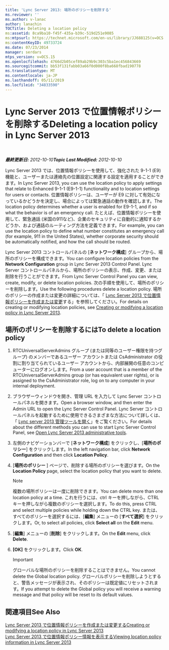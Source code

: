 ```yaml
---
title: 'Lync Server 2013: 場所のポリシーを削除する'
ms.reviewer: ''
ms.author: v-lanac
author: lanachin
TOCTitle: Deleting a location policy
ms:assetid: 8ca9ba10-f45f-435a-b39c-519d251e9085
ms:mtpsurl: https://technet.microsoft.com/en-us/library/JJ688125(v=OCS.15)
ms:contentKeyID: 49733724
ms.date: 07/23/2014
manager: serdars
mtps_version: v=OCS.15
ms.openlocfilehash: 4766d2b05cef89ab29b9c303c5ba1ec456843669
ms.sourcegitcommit: bb53f131fabb03a66f0d000f8ba668fbad190778
ms.translationtype: MT
ms.contentlocale: ja-JP
ms.lasthandoff: 05/11/2019
ms.locfileid: "34833590"
---
```

<div data-xmlns="http://www.w3.org/1999/xhtml">

<div class="topic" data-xmlns="http://www.w3.org/1999/xhtml" data-msxsl="urn:schemas-microsoft-com:xslt" data-cs="http://msdn.microsoft.com/en-us/">

<div data-asp="http://msdn2.microsoft.com/asp">

# <a name="deleting-a-location-policy-in-lync-server-2013"></a><span data-ttu-id="0f59b-102">Lync Server 2013 で位置情報ポリシーを削除する</span><span class="sxs-lookup"><span data-stu-id="0f59b-102">Deleting a location policy in Lync Server 2013</span></span>

</div>

<div id="mainSection">

<div id="mainBody">

<span> </span>

<span data-ttu-id="0f59b-103">_**最終更新日:** 2012-10-10_</span><span class="sxs-lookup"><span data-stu-id="0f59b-103">_**Topic Last Modified:** 2012-10-10_</span></span>

<span data-ttu-id="0f59b-104">Lync Server 2013 では、位置情報ポリシーを使用して、強化された 9-1-1 (E9) 機能と、ユーザーまたは連絡先の位置設定に関連する設定を適用することができます。</span><span class="sxs-lookup"><span data-stu-id="0f59b-104">In Lync Server 2013, you can use the location policy to apply settings that relate to Enhanced 9-1-1 (E9-1-1) functionality and to location settings for users or contacts.</span></span> <span data-ttu-id="0f59b-105">位置情報ポリシーは、ユーザーが E9 に対して有効になっているかどうかを決定し、場合によっては緊急通話の動作を確認します。</span><span class="sxs-lookup"><span data-stu-id="0f59b-105">The location policy determines whether a user is enabled for E9-1-1, and if so what the behavior is of an emergency call.</span></span> <span data-ttu-id="0f59b-106">たとえば、位置情報ポリシーを使用して、緊急通話 (米国の911など)、企業のセキュリティに自動的に通知するかどうか、および通話のルーティング方法を定義できます。</span><span class="sxs-lookup"><span data-stu-id="0f59b-106">For example, you can use the location policy to define what number constitutes an emergency call (for example, 911 in the United States), whether corporate security should be automatically notified, and how the call should be routed.</span></span>

<span data-ttu-id="0f59b-107">Lync Server 2013 コントロールパネルの [**ネットワーク構成**] グループから、場所のポリシーを構成できます。</span><span class="sxs-lookup"><span data-stu-id="0f59b-107">You can configure location policies from the **Network Configuration** group in Lync Server 2013 Control Panel.</span></span> <span data-ttu-id="0f59b-108">Lync Server コントロールパネルから、場所のポリシーの表示、作成、変更、または削除を行うことができます。</span><span class="sxs-lookup"><span data-stu-id="0f59b-108">From Lync Server Control Panel you can view, create, modify, or delete location policies.</span></span> <span data-ttu-id="0f59b-109">次の手順を使用して、場所のポリシーを削除します。</span><span class="sxs-lookup"><span data-stu-id="0f59b-109">Use the following procedures delete a location policy.</span></span> <span data-ttu-id="0f59b-110">場所のポリシーの作成または変更の詳細については、「 [Lync Server 2013 で位置情報ポリシーを作成または変更](lync-server-2013-creating-or-modifying-a-location-policy.md)する」を参照してください。</span><span class="sxs-lookup"><span data-stu-id="0f59b-110">For details on creating or modifying location policies, see [Creating or modifying a location policy in Lync Server 2013](lync-server-2013-creating-or-modifying-a-location-policy.md).</span></span>

<div>

## <a name="to-delete-a-location-policy"></a><span data-ttu-id="0f59b-111">場所のポリシーを削除するには</span><span class="sxs-lookup"><span data-stu-id="0f59b-111">To delete a location policy</span></span>

1.  <span data-ttu-id="0f59b-112">RTCUniversalServerAdmins グループ (または同等のユーザー権限を持つグループ) のメンバーであるユーザー アカウントまたは CsAdministrator の役割に割り当てられているユーザー アカウントから、内部展開の任意のコンピューターにログオンします。</span><span class="sxs-lookup"><span data-stu-id="0f59b-112">From a user account that is a member of the RTCUniversalServerAdmins group (or has equivalent user rights), or is assigned to the CsAdministrator role, log on to any computer in your internal deployment.</span></span>

2.  <span data-ttu-id="0f59b-113">ブラウザーウィンドウを開き、管理 URL を入力して Lync Server コントロールパネルを開きます。</span><span class="sxs-lookup"><span data-stu-id="0f59b-113">Open a browser window, and then enter the Admin URL to open the Lync Server Control Panel.</span></span> <span data-ttu-id="0f59b-114">Lync Server コントロールパネルを起動するために使用できるさまざまな方法について詳しくは、「 [Lync server 2013 管理ツールを開く](lync-server-2013-open-lync-server-administrative-tools.md)」をご覧ください。</span><span class="sxs-lookup"><span data-stu-id="0f59b-114">For details about the different methods you can use to start Lync Server Control Panel, see [Open Lync Server 2013 administrative tools](lync-server-2013-open-lync-server-administrative-tools.md).</span></span>

3.  <span data-ttu-id="0f59b-115">左側のナビゲーションバーで [**ネットワーク構成**] をクリックし、[**場所のポリシー**] をクリックします。</span><span class="sxs-lookup"><span data-stu-id="0f59b-115">In the left navigation bar, click **Network Configuration** and then click **Location Policy**.</span></span>

4.  <span data-ttu-id="0f59b-116">[**場所のポリシー** ] ページで、削除する場所のポリシーを選びます。</span><span class="sxs-lookup"><span data-stu-id="0f59b-116">On the **Location Policy** page, select the location policy that you want to delete.</span></span>
    
    <div>
    

    > [!NOTE]  
    > <span data-ttu-id="0f59b-117">複数の場所ポリシーは一度に削除できます。</span><span class="sxs-lookup"><span data-stu-id="0f59b-117">You can delete more than one location policy at a time.</span></span> <span data-ttu-id="0f59b-118">これを行うには、ctrl キーを押しながら、CTRL キーを押しながら複数のポリシーを選択します。</span><span class="sxs-lookup"><span data-stu-id="0f59b-118">To do this, press CTRL and select multiple policies while holding down the CTRL key.</span></span> <span data-ttu-id="0f59b-119">または、すべてのポリシーを選択するには、[<STRONG>編集</STRONG>] メニューの [<STRONG>すべて選択</STRONG>] をクリックします。</span><span class="sxs-lookup"><span data-stu-id="0f59b-119">Or, to select all policies, click <STRONG>Select all</STRONG> on the <STRONG>Edit</STRONG> menu.</span></span>

    
    </div>

5.  <span data-ttu-id="0f59b-120">[**編集**] メニューの [**削除**] をクリックします。</span><span class="sxs-lookup"><span data-stu-id="0f59b-120">On the **Edit** menu, click **Delete**.</span></span>

6.  <span data-ttu-id="0f59b-121">**[OK]** をクリックします。</span><span class="sxs-lookup"><span data-stu-id="0f59b-121">Click **OK**.</span></span>
    
    <div>
    

    > [!IMPORTANT]  
    > <span data-ttu-id="0f59b-122">グローバルな場所のポリシーを削除することはできません。</span><span class="sxs-lookup"><span data-stu-id="0f59b-122">You cannot delete the Global location policy.</span></span> <span data-ttu-id="0f59b-123">グローバルポリシーを削除しようとすると、警告メッセージが表示され、そのポリシーは既定値にリセットされます。</span><span class="sxs-lookup"><span data-stu-id="0f59b-123">If you attempt to delete the Global policy you will receive a warning message and that policy will be reset to its default values.</span></span>

    
    </div>

</div>

<div>

## <a name="see-also"></a><span data-ttu-id="0f59b-124">関連項目</span><span class="sxs-lookup"><span data-stu-id="0f59b-124">See Also</span></span>


[<span data-ttu-id="0f59b-125">Lync Server 2013 で位置情報ポリシーを作成または変更する</span><span class="sxs-lookup"><span data-stu-id="0f59b-125">Creating or modifying a location policy in Lync Server 2013</span></span>](lync-server-2013-creating-or-modifying-a-location-policy.md)  
[<span data-ttu-id="0f59b-126">Lync Server 2013 で位置情報ポリシー情報を表示する</span><span class="sxs-lookup"><span data-stu-id="0f59b-126">Viewing location policy information in Lync Server 2013</span></span>](lync-server-2013-viewing-location-policy-information.md)  
  

</div>

</div>

<span> </span>

</div>

</div>

</div>

